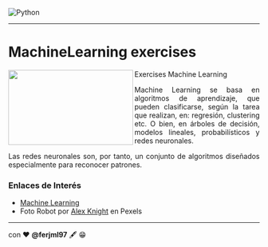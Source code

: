 ![Python](http://img.shields.io/badge/-Python-3776AB?style=flat-square&logo=python&logoColor=ffffff)

---

# MachineLearning exercises

<div style="text-align: justify;">
Exercises Machine Learning
<img src="https://images.pexels.com/photos/2599244/pexels-photo-2599244.jpeg" align="left" height="150" width="250" >
  
Machine Learning se basa en algoritmos de aprendizaje, que pueden clasificarse, según la tarea que realizan, en: regresión, clustering etc. O bien, en árboles de decisión, modelos lineales, probabilísticos y redes neuronales.

Las redes neuronales son, por tanto, un conjunto de algoritmos diseñados especialmente para reconocer patrones. 
  
</div>


### Enlaces de Interés

- [Machine Learning](https://blogthinkbig.com/redes-neuronales-deep-learning "Machine Learning")
- Foto Robot por [Alex Knight](https://www.pexels.com/es-es/@agk42) en Pexels


---
con ❤ **@ferjml97** 🖋 😁
